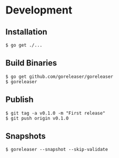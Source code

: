 # Development

## Installation
```
$ go get ./...
```

## Build Binaries

```
$ go get github.com/goreleaser/goreleaser
$ goreleaser
```

## Publish

```
$ git tag -a v0.1.0 -m "First release"
$ git push origin v0.1.0
```

## Snapshots

```
$ goreleaser --snapshot --skip-validate
```